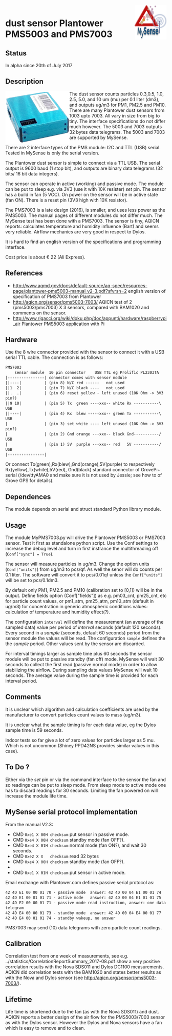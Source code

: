 <img src="images/MySense-logo.png" align=right width=100>

# dust sensor Plantower PMS5003 and PMS7003
## Status
In alpha since 20th of July 2017

## Description
The dust sensor
<img src="images/PMS7003.png" align=left width=200>
 counts particles 0.3,0.5, 1.0, 2.5, 5.0, and 10 um (mu) per 0.1 liter (dm3),  and outputs ug/m3 for PM1, PM2.5 and PM10.
There are many Plantower dust sensors from 1003 upto 7003. All vary in size from big to tiny. The interface specifications do not differ much however. The 5003 and 7003 outputs 32 bytes data telegrams.
The 5003 and 7003 are supported by MySense.

There are 2 interface types of the PMS module: I2C and TTL (USB) serial. Tested in MySense is only the serial version.

The Plantower dust sensor is simple to connect via a TTL USB. The serial output is 9600 baud (1 stop bit), and outputs are binary data telegrams (32 bits/ 16 bit data integers).

The sensor can operate in active (working) and passive mode. The module can be put to sleep e.g. via 3V3 (use it with 10K resister) *set* pin.
The sensor has a build in fan (5 VCC). On power on the sensor will be in active state (fan ON). There is a reset pin (3V3 high with 10K resistor).

The PMS7003 is a late design (2016), is smaller, and uses less power as the PMS5003. The manual pages of different modules do not differ much. The MySense test has been done with a PMS7003.
The sensor is tiny, AQICN reports: calculates temperature and humidity influence (Bart) and seems very reliable.
Airflow mechanics are very good in respect to Dylos.

It is hard to find an english version of the specifications and programming interface.

Cost price is about € 22 (Ali Express).

## References
* http://www.aqmd.gov/docs/default-source/aq-spec/resources-page/plantower-pms5003-manual_v2-3.pdf?sfvrsn=2 english version of specification of PMS7003 from Plantower
* http://aqicn.org/sensor/pms5003-7003/ AQICN test of 2 (pms5003/pms7003) X 3 sensors, compared with BAM1020 and comments on the sensor.
* http://www.rigacci.org/wiki/doku.php/doc/appunti/hardware/raspberrypi_air Plantower PMS5003 application with Pi

## Hardware
Use the 8 wire connector provided with the sensor to connect it with a USB serial TTL cable. The connection is as follows:
```
PMS7003
    sensor module  10 pin connector    USB TTL eg Prolific PL2303TA
|----------------| connector comes with sensor module
||----|          | (pin 8) N/C red ------   not used
||1  2|          | (pin 7) N/C black ----   not used
||.  .|          | (pin 6) reset yellow - left unused (10K Ohm -> 3V3 pin?)
||9 10|          | (pin 5) Tx  green ----xxx-- white Rx -----------\ USB
||----|          | (pin 4) Rx  blew -----xxx-- green Tx -----------\ USB
|                | (pin 3) set white ---- left unused (10K Ohm -> 3V3 pin?)
|                | (pin 2) Gnd orange ---xxx-- black Gnd-----------/ USB
|                | (pin 1) 5V  purple ---xxx-- red   5V -----------/ USB
|----------------|
```
Or connect Tx(green),Rx(blew),Gnd(orange),5V(purple) to respectively Rx(yellow),Tx(white),5V(red), Gnd(black) standard connector of GrovePi+ serial (/dev/ttyAMA0 and make sure it is not used by Jessie; see how to of Grove GPS for details).

## Dependences
The module depends on serial and struct standard Python library module.

## Usage
The module MyPMS7003.py will drive the Plantower PMS5003 or PMS7003 sensor. Test it first as standalone python script. Use the Conf settings to increase the debug level and turn in first instrance the multithreading off (`Conf["sync"] = True`).

The sensor will measure particles in ug/m3. Change the option units (`Conf["units"]`) from ug/m3 to pcs/qf. As well the senor will do counts per 0.1 liter. The software will convert it to pcs/0.01qf unless the `Conf["units"]` will be set to pcs/0.1dm3.

By default only PM1, PM2.5 and PM10 (calibration set to [0,1]) will be in the output. Define fields option (Conf["fields"]) as e.g. pm03_cnt, pm25_cnt, etc for particle count values, or pm1_atm, pm25_atm, pm10_atm (default in ug/m3) for concentration in generic atmospheric conditions values:
calculation of temperature and humidity effect(?).

The configuration `interval` will define the measurement (an average of the sampled data) value per period of *interval* seconds (default 120 seconds).
Every second in a *sample* (seconds, default 60 seconds) period from the sensor module the values will be read.
The configuration `sample` defines the the *sample* period. Other values sent by the sensor are discarded.

For interval timings larger as sample time plus 60 seconds the sensor module will be put to passive standby (fan off) mode. MySense will wait 30 seconds to collect the first read (passive normal mode) in order to allow stabilizing the airflow. During sampling data values MySense will wait 10 seconds. The average value during the sample time is provided for each interval period.

## Comments
It is unclear which algorithm and calculation coefficients are used by the manufacturer to convert particles count values to mass (ug/m3).

It is unclear what the sample timing is for each data value, eg the Dylos sample time is 59 seconds.

Indoor tests so far give a lot of zero values for particles larger as 5 mu. Which is not uncommon (Shiney PPD42NS provides similar values in this case).

## To Do ?
Either via the *set* pin or via the command interface to the sensor the fan and so readings can be put to sleep mode. From sleep mode to active mode one has to discard readings for 30 seconds. Limiting the fan powered on will increase the module life time.

## MySense serial protocol implementation
From the manual V2.3:
* CMD `0xe1 X 00H checksum` put sensor in passive mode.
* CMD `0xe4 X 00H checksum` standby mode (fan OFF?).
* CMD `0xe4 X 01H checksum` normal mode (fan ON?), and wait 30 seconds.
* CMD `0xe2 X X   checksum` read 32 bytes
* CMD `0xe4 X 00H checksum` standby mode (fan OFF?).
*
* CMD `0xe1 X 01H checksum` put sensor in active mode.

Email exchange with Plantower.com defines passive serial protocol as:
```
42 4D E1 00 00 01 70 - passive mode  answer: 42 4D 00 04 E1 00 01 74 
42 4D E1 00 01 01 71 - active mode   answer: 42 4D 00 04 E1 01 01 75
42 4D E2 00 00 01 71 - passive mode read instruction, answer: one data telegram
42 4D E4 00 00 01 73 - standby mode  answer: 42 4D 00 04 E4 00 01 77 
42 4D E4 00 01 01 74 - standby wakeup, no answer
```
PMS7003 may send (10) data telegrams with zero particle count readings.

## Calibration
Correlation test from one week of measurements, see e.g. ../statistics/CorrelationReportSummary_2017-08.pdf show a very positive correlation results with the Nova SDS011 and Dylos DC1100 measurements. AQICN did correlation tests with the BAM1020 and states better results as with the Nova and Dylos sensor (see http://aqicn.org/sensor/pms5003-7003/).

## Lifetime
Life time is shortened due to the fan (as with the Nova SDS011) and dust. AQICN reports a better design of the air flow for the PMS5003/7003 sensor as with the Dylos sensor. However the Dylos and Nova sensors have a fan which is easy to remove and to clean.
